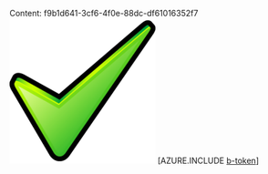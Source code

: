Content: f9b1d641-3cf6-4f0e-88dc-df61016352f7![image](de41b7e9-95ab-46ec-b1fc-b2bd9980d8af.png)
[AZURE.INCLUDE [b-token](0af7c8ed-71e5-4f31-ac72-aab4324045d1.md)]
